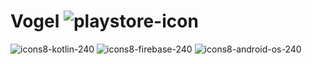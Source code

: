 # Vogel ![playstore-icon](https://user-images.githubusercontent.com/84332336/118675792-2d52af80-b7fb-11eb-8fb3-8ac90bb78ddb.png)

![icons8-kotlin-240](https://user-images.githubusercontent.com/84332336/118670340-cfbc6400-b7f6-11eb-9e5a-1d5a1a59bd49.png)
![icons8-firebase-240](https://user-images.githubusercontent.com/84332336/118670514-faa6b800-b7f6-11eb-809d-f38b598ba624.png)
![icons8-android-os-240](https://user-images.githubusercontent.com/84332336/118670723-275acf80-b7f7-11eb-9c63-42ab3f777986.png)


